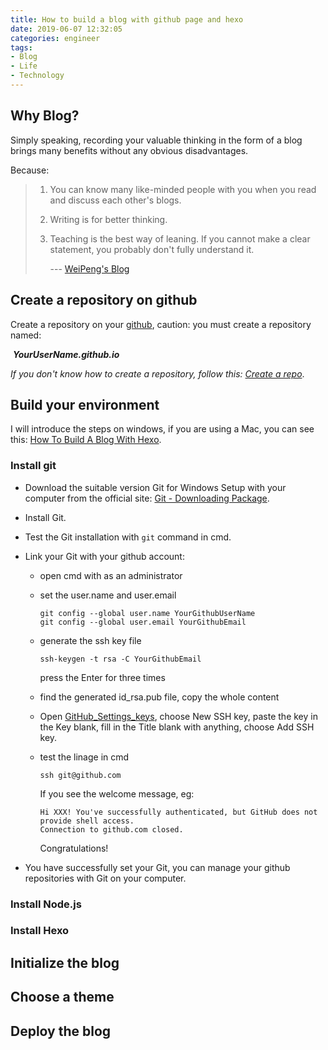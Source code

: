 ```yaml
---
title: How to build a blog with github page and hexo
date: 2019-06-07 12:32:05
categories: engineer
tags: 
- Blog
- Life
- Technology
---
```


## Why Blog?

Simply speaking, recording your valuable thinking in the form of a blog brings many benefits without any obvious disadvantages.  

Because: 

> 1. You can know many like-minded people with you when you read and discuss each other's blogs.
>
> 2. Writing is for better thinking.
>
> 3. Teaching is the best way of leaning. If you cannot make a clear statement, you probably don't fully understand it.
>
>    --- [WeiPeng's Blog](<http://mindhacks.cn/2009/02/15/why-you-should-start-blogging-now/>)

## Create a repository on github

Create a repository on your [github](<https://github.com/>), caution: you must create a repository named:    

​			***YourUserName.github.io***

*If you don't know how to create a repository, follow this: [Create a repo](https://help.github.com/en/articles/create-a-repo)*.

## Build your environment

I will introduce the steps on windows, if you are using a Mac, you can see this: [How To Build A Blog With Hexo](<https://commitlogs.com/2016/09/03/how-to-build-blog-with-hexo/>).

### Install git

* Download the suitable version Git for Windows Setup with your computer from the official site: [Git - Downloading Package](<https://git-scm.com/download/win>).

* Install Git.

* Test the Git installation with `git` command in cmd.

* Link your Git with your github account:

  * open cmd with as an administrator

  * set the user.name and user.email

    ```
    git config --global user.name YourGithubUserName
    git config --global user.email YourGithubEmail
    ```

  * generate the ssh key file

    ```
    ssh-keygen -t rsa -C YourGithubEmail
    ```

    press the Enter for three times

  * find the generated id_rsa.pub file, copy the whole content

  * Open [GitHub_Settings_keys](https://github.com/settings/keys), choose New SSH key, paste the key in the Key blank, fill in the Title blank with anything, choose Add SSH key.

  * test the linage in cmd

    ```
    ssh git@github.com
    ```

    If you see the welcome message, eg:

    ```
    Hi XXX! You've successfully authenticated, but GitHub does not provide shell access.
    Connection to github.com closed.
    ```

    Congratulations!

* You have successfully set your Git, you can manage your github repositories with Git on your computer.

### Install Node.js

### Install Hexo

## Initialize the blog

## Choose a theme

## Deploy the blog



